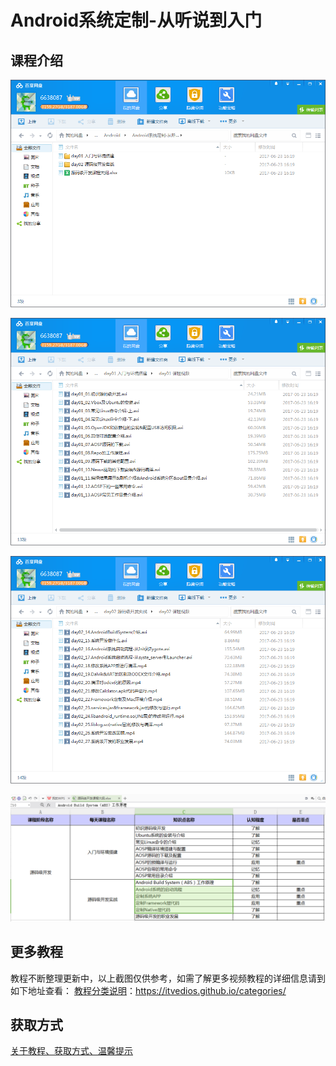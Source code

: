 # Android系统定制-从听说到入门

## 课程介绍

![](img/Android系统定制-从听说到入门4.png)

![](img/Android系统定制-从听说到入门1.png)

![](img/Android系统定制-从听说到入门2.png)

![](img/Android系统定制-从听说到入门3.png)

## 更多教程

教程不断整理更新中，以上截图仅供参考，如需了解更多视频教程的详细信息请到如下地址查看：
[教程分类说明](https://itvedios.github.io/categories/)：<https://itvedios.github.io/categories/>

## 获取方式

[关于教程、获取方式、温馨提示](https://itvedios.github.io/about/)
